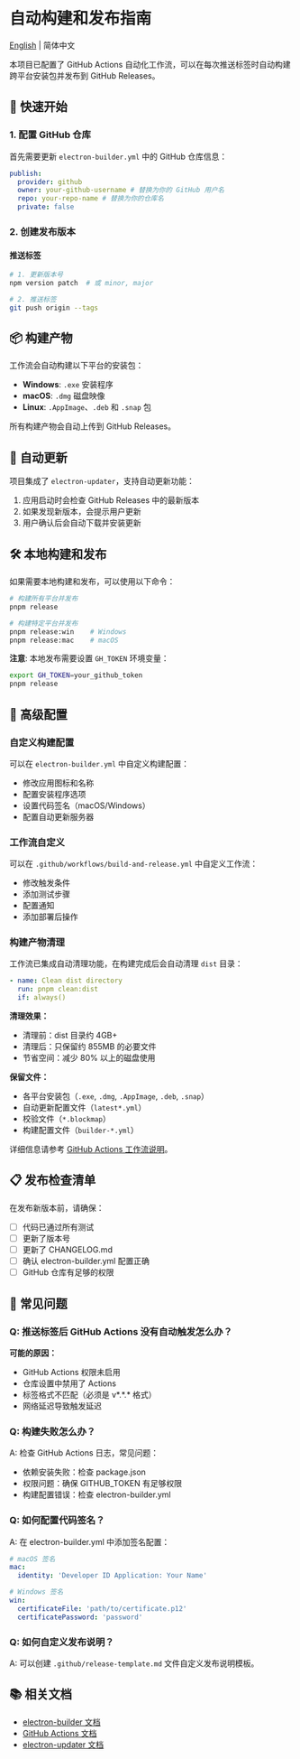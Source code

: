 # 自动构建和发布指南

[English](./auto-release.en.md) | 简体中文

本项目已配置了 GitHub Actions 自动化工作流，可以在每次推送标签时自动构建跨平台安装包并发布到 GitHub Releases。

## 🚀 快速开始

### 1. 配置 GitHub 仓库

首先需要更新 `electron-builder.yml` 中的 GitHub 仓库信息：

```yaml
publish:
  provider: github
  owner: your-github-username # 替换为你的 GitHub 用户名
  repo: your-repo-name # 替换为你的仓库名
  private: false
```

### 2. 创建发布版本

#### 推送标签

```bash
# 1. 更新版本号
npm version patch  # 或 minor, major

# 2. 推送标签
git push origin --tags
```

## 📦 构建产物

工作流会自动构建以下平台的安装包：

- **Windows**: `.exe` 安装程序
- **macOS**: `.dmg` 磁盘映像
- **Linux**: `.AppImage`、`.deb` 和 `.snap` 包

所有构建产物会自动上传到 GitHub Releases。

## 🔄 自动更新

项目集成了 `electron-updater`，支持自动更新功能：

1. 应用启动时会检查 GitHub Releases 中的最新版本
2. 如果发现新版本，会提示用户更新
3. 用户确认后会自动下载并安装更新

## 🛠️ 本地构建和发布

如果需要本地构建和发布，可以使用以下命令：

```bash
# 构建所有平台并发布
pnpm release

# 构建特定平台并发布
pnpm release:win    # Windows
pnpm release:mac    # macOS
```

**注意**: 本地发布需要设置 `GH_TOKEN` 环境变量：

```bash
export GH_TOKEN=your_github_token
pnpm release
```

## 🔧 高级配置

### 自定义构建配置

可以在 `electron-builder.yml` 中自定义构建配置：

- 修改应用图标和名称
- 配置安装程序选项
- 设置代码签名（macOS/Windows）
- 配置自动更新服务器

### 工作流自定义

可以在 `.github/workflows/build-and-release.yml` 中自定义工作流：

- 修改触发条件
- 添加测试步骤
- 配置通知
- 添加部署后操作

### 构建产物清理

工作流已集成自动清理功能，在构建完成后会自动清理 `dist` 目录：

```yaml
- name: Clean dist directory
  run: pnpm clean:dist
  if: always()
```

**清理效果：**

- 清理前：dist 目录约 4GB+
- 清理后：只保留约 855MB 的必要文件
- 节省空间：减少 80% 以上的磁盘使用

**保留文件：**

- 各平台安装包（`.exe`, `.dmg`, `.AppImage`, `.deb`, `.snap`）
- 自动更新配置文件（`latest*.yml`）
- 校验文件（`*.blockmap`）
- 构建配置文件（`builder-*.yml`）

详细信息请参考 [GitHub Actions 工作流说明](./github-workflows-readme.md)。

## 📋 发布检查清单

在发布新版本前，请确保：

- [ ] 代码已通过所有测试
- [ ] 更新了版本号
- [ ] 更新了 CHANGELOG.md
- [ ] 确认 electron-builder.yml 配置正确
- [ ] GitHub 仓库有足够的权限

## 🐛 常见问题

### Q: 推送标签后 GitHub Actions 没有自动触发怎么办？

**可能的原因：**

- GitHub Actions 权限未启用
- 仓库设置中禁用了 Actions
- 标签格式不匹配（必须是 v*.*.\* 格式）
- 网络延迟导致触发延迟

### Q: 构建失败怎么办？

A: 检查 GitHub Actions 日志，常见问题：

- 依赖安装失败：检查 package.json
- 权限问题：确保 GITHUB_TOKEN 有足够权限
- 构建配置错误：检查 electron-builder.yml

### Q: 如何配置代码签名？

A: 在 electron-builder.yml 中添加签名配置：

```yaml
# macOS 签名
mac:
  identity: 'Developer ID Application: Your Name'

# Windows 签名
win:
  certificateFile: 'path/to/certificate.p12'
  certificatePassword: 'password'
```

### Q: 如何自定义发布说明？

A: 可以创建 `.github/release-template.md` 文件自定义发布说明模板。

## 📚 相关文档

- [electron-builder 文档](https://www.electron.build/)
- [GitHub Actions 文档](https://docs.github.com/en/actions)
- [electron-updater 文档](https://www.electron.build/auto-update)
